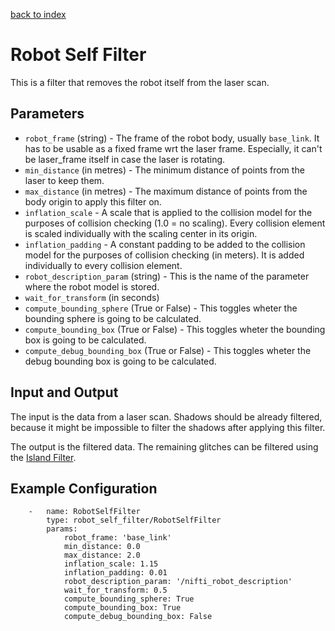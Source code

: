 [back to index](index.md)

# Robot Self Filter
This is a filter that removes the robot itself from the laser scan.

## Parameters
* `robot_frame` (string) - The frame of the robot body, usually `base_link`. It has to be usable as a fixed frame wrt the laser frame. Especially, it can't be laser_frame itself in case the laser is rotating.
* `min_distance` (in metres) - The minimum distance of points from the laser to keep them.
* `max_distance` (in metres) - The maximum distance of points from the body origin to apply this filter on.
* `inflation_scale` - A scale that is applied to the collision model for the purposes of collision checking (1.0 = no scaling). Every collision element is scaled individually with the scaling center in its origin.
* `inflation_padding` - A constant padding to be added to the collision model for the purposes of collision checking (in meters). It is added individually to every collision element.
* `robot_description_param` (string) - This is the name of the parameter where the robot model is stored.
* `wait_for_transform` (in seconds)
* `compute_bounding_sphere` (True or False) - This toggles wheter the bounding sphere is going to be calculated.
* `compute_bounding_box` (True or False) - This toggles wheter the bounding box is going to be calculated.
* `compute_debug_bounding_box` (True or False) - This toggles wheter the debug bounding box is going to be calculated.

## Input and Output
The input is the data from a laser scan. Shadows should be already filtered, because it might be impossible to filter the shadows after applying this filter.

The output is the filtered data. The remaining glitches can be filtered using the [Island Filter](IslandFilter.md).

## Example Configuration
```
    -   name: RobotSelfFilter
        type: robot_self_filter/RobotSelfFilter
        params:
            robot_frame: 'base_link'
            min_distance: 0.0
            max_distance: 2.0
            inflation_scale: 1.15
            inflation_padding: 0.01
            robot_description_param: '/nifti_robot_description'
            wait_for_transform: 0.5
            compute_bounding_sphere: True
            compute_bounding_box: True
            compute_debug_bounding_box: False
```

